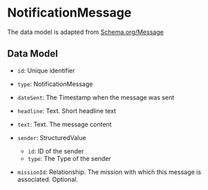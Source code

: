 # NotificationMessage

The data model is adapted from [Schema.org/Message](https://www.schema.org/Message)

## Data Model

- `id`: Unique identifier

- `type`: NotificationMessage

- `dateSent`: The Timestamp when the message was sent

- `headline`: Text. Short headline text

- `text`: Text. The message content

- `sender`: StructuredValue
  - `id`: ID of the sender
  - `type`: The Type of the sender

- `missionId`: Relationship. The mission with which this message is associated. Optional.

